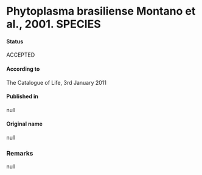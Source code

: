 # Phytoplasma brasiliense Montano et al., 2001. SPECIES

#### Status
ACCEPTED

#### According to
The Catalogue of Life, 3rd January 2011

#### Published in
null

#### Original name
null

### Remarks
null